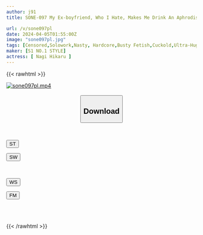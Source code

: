 ```yaml
---
author: j91
title: SONE-097 My Ex-boyfriend, Who I Hate, Makes Me Drink An Aphrodisiac And Makes Me Cum Dozens Of Times During Disgusting Sex, Hikaru Nagi.

url: /v/sone097pl
date: 2024-04-05T01:55:00Z
image: "sone097pl.jpg"
tags: [Censored,Solowork,Nasty, Hardcore,Busty Fetish,Cuckold,Ultra-Huge Tits,Acme · Orgasm	]
maker: [S1 NO.1 STYLE]
actress: [ Nagi Hikaru ]
---
```



{{< rawhtml >}}

<div class="video" data-videoid="Wpxqy8jxROTbO0a">
    <a href="javascript:;">
        <img src="/v/sone097pl/sone097pl.jpg" width="WIDTH" height="HEIGHT" alt="sone097pl.mp4" loading="lazy">
    </a>
</div>

<script type="text/javascript" src="https://j91.asia/asset/on-demand-st.js"></script>

<br>
  <link rel="stylesheet" href="https://j91.asia/asset/bs5.css">
  
  <center>
  <button class="btn btn-primary" type="button" data-bs-toggle="collapse" data-bs-target=".multi-collapse" aria-expanded="false" aria-controls="multiCollapseExample1 multiCollapseExample2"><h2>Download</h2></button></center>
</p>
<div class="row">
  <div class="col">
    <div class="collapse multi-collapse" id="multiCollapseExample1">
      <div class="card card-body">
	      	      <br>
<div class="buttons">  
<p><a href="https://streamtape.to/v/Wpxqy8jxROTbO0a" target="_blank"><button class="btn-hover color-3"><i class="fa fa-download"></i> ST</button></a></p>
<p><a href="https://asnwish.com/5xzmxldf2st2" target="_blank"><button class="btn-hover color-2"><i class="fa fa-download"></i> SW</button></a></p></div>
    </div>
  </div>
</div>
  <div class="col">
    <div class="collapse multi-collapse" id="multiCollapseExample2">
      <div class="card card-body">
	      <br>
<div class="buttons">
<p><a href="https://wolfstream.tv/msgw441bapxz"><button class="btn-hover color-9"><i class="fa fa-download"></i> WS</button></a></p>
<p><a href="https://filemoon.sx/d/yv8sxvmowhmj"><button class="btn-hover color-8"><i class="fa fa-download"></i> FM</button></a></p></div>
<br><br>
      </div>
    </div>
  </div>
</div>

{{< /rawhtml >}}
